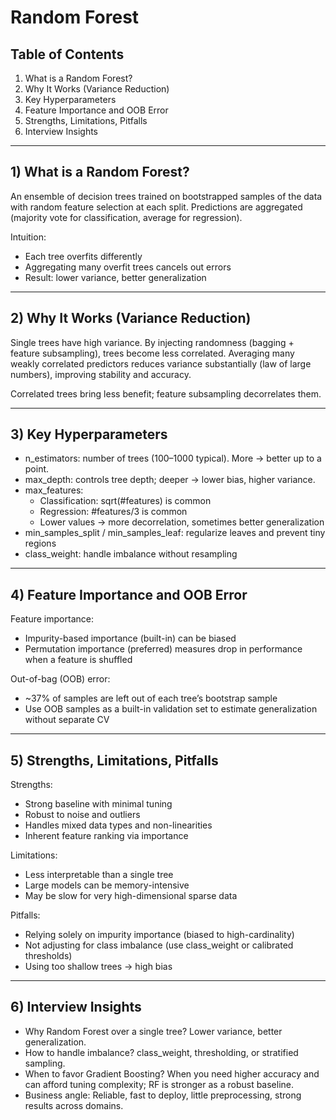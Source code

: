 # Random Forest

## Table of Contents
1. What is a Random Forest?
2. Why It Works (Variance Reduction)
3. Key Hyperparameters
4. Feature Importance and OOB Error
5. Strengths, Limitations, Pitfalls
6. Interview Insights

---

## 1) What is a Random Forest?

An ensemble of decision trees trained on bootstrapped samples of the data with random feature selection at each split. Predictions are aggregated (majority vote for classification, average for regression).

Intuition:
- Each tree overfits differently
- Aggregating many overfit trees cancels out errors
- Result: lower variance, better generalization

---

## 2) Why It Works (Variance Reduction)

Single trees have high variance. By injecting randomness (bagging + feature subsampling), trees become less correlated. Averaging many weakly correlated predictors reduces variance substantially (law of large numbers), improving stability and accuracy.

Correlated trees bring less benefit; feature subsampling decorrelates them.

---

## 3) Key Hyperparameters

- n_estimators: number of trees (100–1000 typical). More → better up to a point.
- max_depth: controls tree depth; deeper → lower bias, higher variance.
- max_features:
  - Classification: sqrt(#features) is common
  - Regression: #features/3 is common
  - Lower values → more decorrelation, sometimes better generalization
- min_samples_split / min_samples_leaf: regularize leaves and prevent tiny regions
- class_weight: handle imbalance without resampling

---

## 4) Feature Importance and OOB Error

Feature importance:
- Impurity-based importance (built-in) can be biased
- Permutation importance (preferred) measures drop in performance when a feature is shuffled

Out-of-bag (OOB) error:
- ~37% of samples are left out of each tree’s bootstrap sample
- Use OOB samples as a built-in validation set to estimate generalization without separate CV

---

## 5) Strengths, Limitations, Pitfalls

Strengths:
- Strong baseline with minimal tuning
- Robust to noise and outliers
- Handles mixed data types and non-linearities
- Inherent feature ranking via importance

Limitations:
- Less interpretable than a single tree
- Large models can be memory-intensive
- May be slow for very high-dimensional sparse data

Pitfalls:
- Relying solely on impurity importance (biased to high-cardinality)
- Not adjusting for class imbalance (use class_weight or calibrated thresholds)
- Using too shallow trees → high bias

---

## 6) Interview Insights

- Why Random Forest over a single tree? Lower variance, better generalization.
- How to handle imbalance? class_weight, thresholding, or stratified sampling.
- When to favor Gradient Boosting? When you need higher accuracy and can afford tuning complexity; RF is stronger as a robust baseline.
- Business angle: Reliable, fast to deploy, little preprocessing, strong results across domains.
